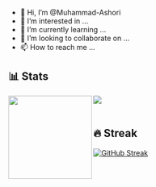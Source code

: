 - 👋 Hi, I’m @Muhammad-Ashori
- 👀 I’m interested in ...
- 🌱 I’m currently learning ...
- 💞️ I’m looking to collaborate on ...
- 📫 How to reach me ...

## 📊 Stats

<div>
  <img height="165" align="left" src="https://github-readme-stats.vercel.app/api?username=Muhammad-Ashori&show_icons=true&theme=codeSTACKr&hide=contribs" />
  <img src="https://github-readme-stats.vercel.app/api/top-langs/?username=Muhammad-Ashori&layout=compact&show_icons=true&theme=codeSTACKr" />
</div>

<br/>

## 🔥 Streak

[![GitHub Streak](https://streak-stats.demolab.com/?user=Muhammad-Ashori)](https://git.io/streak-stats)
